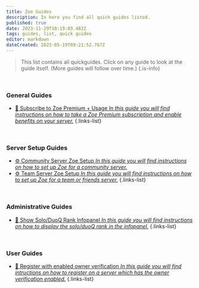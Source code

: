 ```yaml
---
title: Zoe Guides
description: In here you find all quick guides listed.
published: true
date: 2023-11-29T10:19:03.482Z
tags: guides, list, quick guides
editor: markdown
dateCreated: 2023-05-19T09:21:52.767Z
---
```


> This list contains all quickguides. Click on any guide to look at the guide itself. (More guides will follow over time.)
>{.is-info}

<br>

### General Guides
- [:gem: Subscribe to Zoe Premium + Usage *In this guide you will find instructions on how to take a Zoe Premium subscription and enable benefits on your server.*](/en/Guides/Subscription) 
{.links-list}

<br>

### Server Setup Guides
- [:gear: Community Server Zoe Setup *In this guide you will find instructions on how to set up Zoe for a community server.*](/en/Guides/Community-Server)
- [:gear: Team Server Zoe Setup *In this guide you will find instructions on how to set up Zoe for a team or friends server.*](/en/Guides/Team-Server)
{.links-list}

<br>

### Administrative Guides
- [:wrench: Show Solo/DuoQ Rank Infopanel *In this guide you will find instructions on how to display the solo/duoQ rank in the infopanel.*](/en/Guides/SoloQ-Infopanel)
{.links-list}

<br>

### User Guides
- [:key: Register with enabled owner verification *In this guide you will find intructions on how to register on a server which has the owner verification enabled.*](/en/Guides/RegisterWithVerification)
{.links-list}
